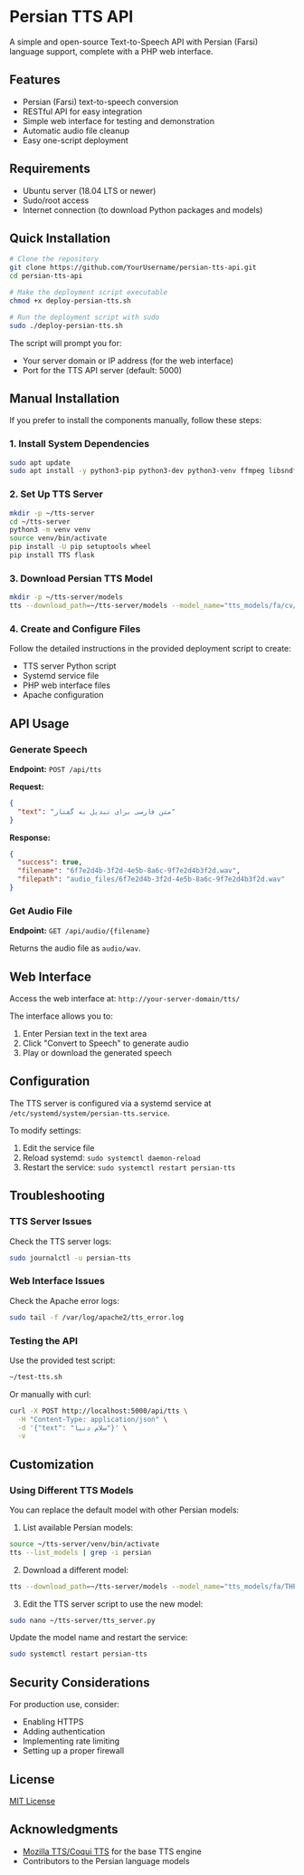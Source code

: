 # Persian TTS API

A simple and open-source Text-to-Speech API with Persian (Farsi) language support, complete with a PHP web interface.

## Features

- Persian (Farsi) text-to-speech conversion
- RESTful API for easy integration
- Simple web interface for testing and demonstration
- Automatic audio file cleanup
- Easy one-script deployment

## Requirements

- Ubuntu server (18.04 LTS or newer)
- Sudo/root access
- Internet connection (to download Python packages and models)

## Quick Installation

```bash
# Clone the repository
git clone https://github.com/YourUsername/persian-tts-api.git
cd persian-tts-api

# Make the deployment script executable
chmod +x deploy-persian-tts.sh

# Run the deployment script with sudo
sudo ./deploy-persian-tts.sh
```

The script will prompt you for:
- Your server domain or IP address (for the web interface)
- Port for the TTS API server (default: 5000)

## Manual Installation

If you prefer to install the components manually, follow these steps:

### 1. Install System Dependencies

```bash
sudo apt update
sudo apt install -y python3-pip python3-dev python3-venv ffmpeg libsndfile1 git apache2 php libapache2-mod-php php-curl
```

### 2. Set Up TTS Server

```bash
mkdir -p ~/tts-server
cd ~/tts-server
python3 -m venv venv
source venv/bin/activate
pip install -U pip setuptools wheel
pip install TTS flask
```

### 3. Download Persian TTS Model

```bash
mkdir -p ~/tts-server/models
tts --download_path=~/tts-server/models --model_name="tts_models/fa/cv/tacotron2-DDC"
```

### 4. Create and Configure Files

Follow the detailed instructions in the provided deployment script to create:
- TTS server Python script
- Systemd service file
- PHP web interface files
- Apache configuration

## API Usage

### Generate Speech

**Endpoint:** `POST /api/tts`

**Request:**
```json
{
  "text": "متن فارسی برای تبدیل به گفتار"
}
```

**Response:**
```json
{
  "success": true,
  "filename": "6f7e2d4b-3f2d-4e5b-8a6c-9f7e2d4b3f2d.wav",
  "filepath": "audio_files/6f7e2d4b-3f2d-4e5b-8a6c-9f7e2d4b3f2d.wav"
}
```

### Get Audio File

**Endpoint:** `GET /api/audio/{filename}`

Returns the audio file as `audio/wav`.

## Web Interface

Access the web interface at: `http://your-server-domain/tts/`

The interface allows you to:
1. Enter Persian text in the text area
2. Click "Convert to Speech" to generate audio
3. Play or download the generated speech

## Configuration

The TTS server is configured via a systemd service at `/etc/systemd/system/persian-tts.service`.

To modify settings:
1. Edit the service file
2. Reload systemd: `sudo systemctl daemon-reload`
3. Restart the service: `sudo systemctl restart persian-tts`

## Troubleshooting

### TTS Server Issues

Check the TTS server logs:
```bash
sudo journalctl -u persian-tts
```

### Web Interface Issues

Check the Apache error logs:
```bash
sudo tail -f /var/log/apache2/tts_error.log
```

### Testing the API

Use the provided test script:
```bash
~/test-tts.sh
```

Or manually with curl:
```bash
curl -X POST http://localhost:5000/api/tts \
  -H "Content-Type: application/json" \
  -d '{"text": "سلام دنیا"}' \
  -v
```

## Customization

### Using Different TTS Models

You can replace the default model with other Persian models:

1. List available Persian models:
```bash
source ~/tts-server/venv/bin/activate
tts --list_models | grep -i persian
```

2. Download a different model:
```bash
tts --download_path=~/tts-server/models --model_name="tts_models/fa/THE_MODEL_NAME"
```

3. Edit the TTS server script to use the new model:
```bash
sudo nano ~/tts-server/tts_server.py
```

Update the model name and restart the service:
```bash
sudo systemctl restart persian-tts
```

## Security Considerations

For production use, consider:
- Enabling HTTPS
- Adding authentication
- Implementing rate limiting
- Setting up a proper firewall

## License

[MIT License](LICENSE)

## Acknowledgments

- [Mozilla TTS/Coqui TTS](https://github.com/coqui-ai/TTS) for the base TTS engine
- Contributors to the Persian language models